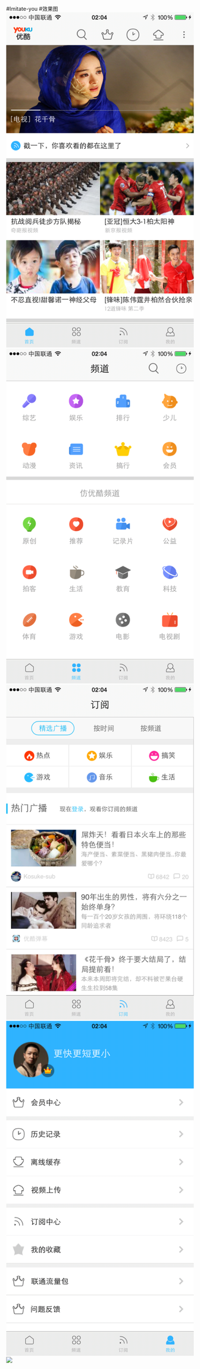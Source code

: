 #Imitate-you
#效果图
![](https://github.com/lxy254069025/Imitate-youku/blob/master/iosimage/IMG_0106.PNG?raw=true)
![](https://github.com/lxy254069025/Imitate-youku/blob/master/iosimage/IMG_0107.PNG?raw=true)
![](https://github.com/lxy254069025/Imitate-youku/blob/master/iosimage/IMG_0108.PNG?raw=true)
![](https://github.com/lxy254069025/Imitate-youku/blob/master/iosimage/IMG_0109.PNG?raw=true)
![](https://github.com/lxy254069025/Imitate-youku/blob/master/iosgif.gif?raw=true)
